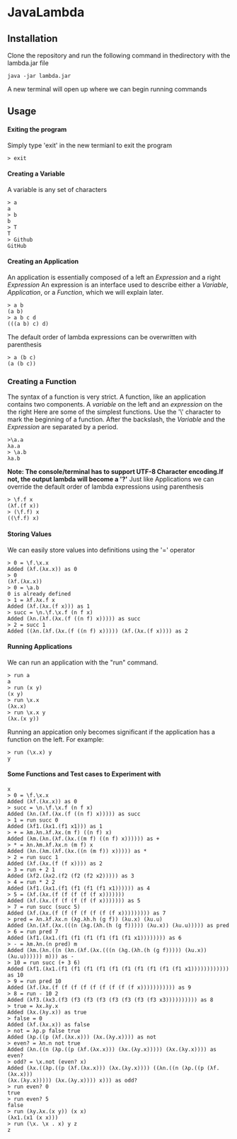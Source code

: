 # JavaLambda

## Installation

Clone the repository and run the following command in thedirectory with the lambda.jar file

```
java -jar lambda.jar
```

A new terminal will open up where we can begin running commands

## Usage

#### Exiting the program
Simply type 'exit' in the new termianl to exit the program
```
> exit
```

#### Creating a Variable
A variable is any set of characters
```
> a
a
> b
b 
> T
T
> Github
GitHub
```

#### Creating an Application
An application is essentially composed of a left an *Expression* and a right *Expression*
An expression is an interface used to describe either a *Variable*, *Application*, or a *Function*, which we will explain later.
```
> a b
(a b)
> a b c d
(((a b) c) d)
```
The default order of lambda expressions can be overwritten with parenthesis
```
> a (b c)
(a (b c))
```

### Creating a Function
The syntax of a function is very strict.
A function, like an application contains two components. A *variable* on the left and an *expression* on the the right
Here are some of the simplest functions. Use the '\\' character to mark the beginning of a function. After the backslash, the *Variable* and the *Expression* are separated by a period. 
```
>\a.a
λa.a
> \a.b
λa.b
```
**Note: The console/terminal has to support UTF-8 Character encoding.If not, the output lambda will become a '?'**
Just like Applications we can override the default order of lambda expressions using parenthesis
```
> \f.f x
(λf.(f x))
> (\f.f) x
((\f.f) x)
```


#### Storing Values
We can easily store values into definitions using the '=' operator
```
> 0 = \f.\x.x
Added (λf.(λx.x)) as 0
> 0
(λf.(λx.x))
> 0 = \a.b
0 is already defined
> 1 = λf.λx.f x
Added (λf.(λx.(f x))) as 1
> succ = \n.\f.\x.f (n f x)
Added (λn.(λf.(λx.(f ((n f) x))))) as succ
> 2 = succ 1
Added ((λn.(λf.(λx.(f ((n f) x))))) (λf.(λx.(f x)))) as 2
```
#### Running Applications
We can run an application with the "run" command.
```
> run a 
a
> run (x y)
(x y)
> run \x.x
(λx.x)
> run \x.x y
(λx.(x y))
```

Running an appication only becomes significant if the application has a function on the left. For example:
```
> run (\x.x) y
y
```
#### Some Functions and Test cases to Experiment with



```
x
> 0 = \f.\x.x
Added (λf.(λx.x)) as 0
> succ = \n.\f.\x.f (n f x)
Added (λn.(λf.(λx.(f ((n f) x))))) as succ
> 1 = run succ 0
Added (λf1.(λx1.(f1 x1))) as 1
> + = λm.λn.λf.λx.(m f) ((n f) x)
Added (λm.(λn.(λf.(λx.((m f) ((n f) x)))))) as +
> * = λn.λm.λf.λx.n (m f) x
Added (λn.(λm.(λf.(λx.((n (m f)) x))))) as *
> 2 = run succ 1
Added (λf.(λx.(f (f x)))) as 2
> 3 = run + 2 1
Added (λf2.(λx2.(f2 (f2 (f2 x2))))) as 3
> 4 = run * 2 2
Added (λf1.(λx1.(f1 (f1 (f1 (f1 x1)))))) as 4
> 5 = (λf.(λx.(f (f (f (f (f x)))))))
Added (λf.(λx.(f (f (f (f (f x))))))) as 5
> 7 = run succ (succ 5)
Added (λf.(λx.(f (f (f (f (f (f (f x))))))))) as 7
> pred = λn.λf.λx.n (λg.λh.h (g f)) (λu.x) (λu.u)
Added (λn.(λf.(λx.(((n (λg.(λh.(h (g f))))) (λu.x)) (λu.u))))) as pred
> 6 = run pred 7
Added (λf1.(λx1.(f1 (f1 (f1 (f1 (f1 (f1 x1)))))))) as 6
> - = λm.λn.(n pred) m
Added (λm.(λn.((n (λn.(λf.(λx.(((n (λg.(λh.(h (g f))))) (λu.x)) (λu.u)))))) m))) as -
> 10 = run succ (+ 3 6)
Added (λf1.(λx1.(f1 (f1 (f1 (f1 (f1 (f1 (f1 (f1 (f1 (f1 x1)))))))))))) as 10
> 9 = run pred 10
Added (λf.(λx.(f (f (f (f (f (f (f (f (f x))))))))))) as 9
> 8 = run - 10 2
Added (λf3.(λx3.(f3 (f3 (f3 (f3 (f3 (f3 (f3 (f3 x3)))))))))) as 8
> true = λx.λy.x
Added (λx.(λy.x)) as true
> false = 0
Added (λf.(λx.x)) as false
> not = λp.p false true
Added (λp.((p (λf.(λx.x))) (λx.(λy.x)))) as not
> even? = λn.n not true
Added (λn.((n (λp.((p (λf.(λx.x))) (λx.(λy.x))))) (λx.(λy.x)))) as even?
> odd? = \x.not (even? x)
Added (λx.((λp.((p (λf.(λx.x))) (λx.(λy.x)))) ((λn.((n (λp.((p (λf.(λx.x)))
(λx.(λy.x))))) (λx.(λy.x)))) x))) as odd?
> run even? 0
true
> run even? 5
false
> run (λy.λx.(x y)) (x x)
(λx1.(x1 (x x)))
> run (\x. \x . x) y z
z
```











